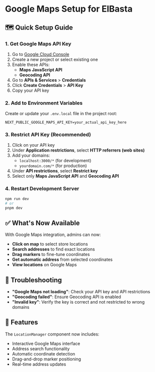 # Google Maps Setup for ElBasta

## 🗺️ Quick Setup Guide

### 1. Get Google Maps API Key

1. Go to [Google Cloud Console](https://console.cloud.google.com/)
2. Create a new project or select existing one
3. Enable these APIs:
   - **Maps JavaScript API**
   - **Geocoding API**
4. Go to **APIs & Services** > **Credentials**
5. Click **Create Credentials** > **API Key**
6. Copy your API key

### 2. Add to Environment Variables

Create or update your `.env.local` file in the project root:

```env
NEXT_PUBLIC_GOOGLE_MAPS_API_KEY=your_actual_api_key_here
```

### 3. Restrict API Key (Recommended)

1. Click on your API key
2. Under **Application restrictions**, select **HTTP referrers (web sites)**
3. Add your domains:
   - `localhost:3000/*` (for development)
   - `yourdomain.com/*` (for production)
4. Under **API restrictions**, select **Restrict key**
5. Select only **Maps JavaScript API** and **Geocoding API**

### 4. Restart Development Server

```bash
npm run dev
# or
pnpm dev
```

## ✅ What's Now Available

With Google Maps integration, admins can now:

- **Click on map** to select store locations
- **Search addresses** to find exact locations
- **Drag markers** to fine-tune coordinates
- **Get automatic address** from selected coordinates
- **View locations** on Google Maps

## 🔧 Troubleshooting

- **"Google Maps not loading"**: Check your API key and API restrictions
- **"Geocoding failed"**: Ensure Geocoding API is enabled
- **"Invalid key"**: Verify the key is correct and not restricted to wrong domains

## 📱 Features

The `LocationManager` component now includes:
- Interactive Google Maps interface
- Address search functionality
- Automatic coordinate detection
- Drag-and-drop marker positioning
- Real-time address updates 